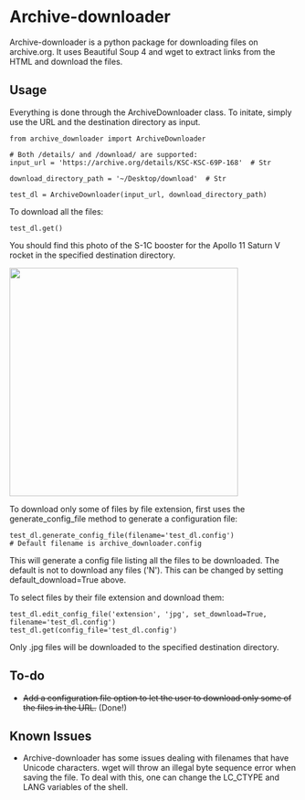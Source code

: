# Archive-downloader

Archive-downloader is a python package for downloading files on archive.org. It uses Beautiful Soup 4 and wget to extract links from the HTML and download the files.


## Usage

Everything is done through the ArchiveDownloader class.
To initate, simply use the URL and the destination directory as input.

```
from archive_downloader import ArchiveDownloader

# Both /details/ and /download/ are supported:
input_url = 'https://archive.org/details/KSC-KSC-69P-168'  # Str

download_directory_path = '~/Desktop/download'  # Str

test_dl = ArchiveDownloader(input_url, download_directory_path)
```

To download all the files:
```
test_dl.get()
```

You should find this photo of the S-1C booster for the Apollo 11 Saturn V rocket in the specified destination directory.

<img src="https://ia600205.us.archive.org/32/items/KSC-KSC-69P-168/KSC-69P-168.jpg" width="400">


To download only some of files by file extension, first uses the generate_config_file method to generate a configuration file:
```
test_dl.generate_config_file(filename='test_dl.config')
# Default filename is archive_downloader.config
```

This will generate a config file listing all the files to be downloaded. The default is not to download any files ('N').
This can be changed by setting default_download=True above.

To select files by their file extension and download them:

```
test_dl.edit_config_file('extension', 'jpg', set_download=True, filename='test_dl.config')
test_dl.get(config_file='test_dl.config')
```

Only .jpg files will be downloaded to the specified destination directory.



## To-do

* <del>Add a configuration file option to let the user to download only some of the files in the URL.</del> (Done!)


## Known Issues

* Archive-downloader has some issues dealing with filenames that have Unicode characters. wget will throw an illegal byte sequence error when saving the file. To deal with this, one can change the LC_CTYPE and LANG variables of the shell.


